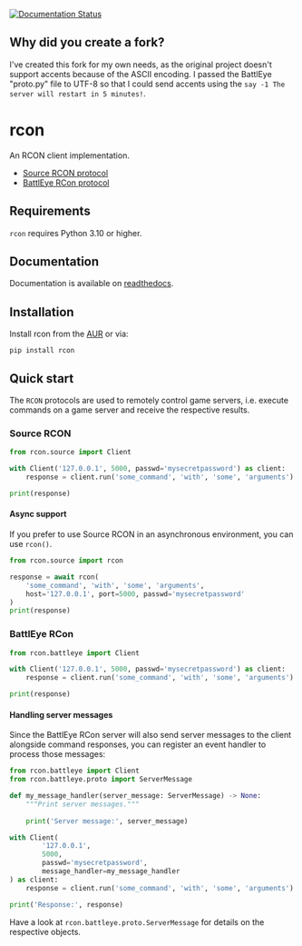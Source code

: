 [![Documentation Status](https://readthedocs.org/projects/rcon/badge/?version=latest)](https://rcon.readthedocs.io/en/latest/)

## Why did you create a fork?
I've created this fork for my own needs, as the original project doesn't support accents because of the ASCII encoding. I passed the BattlEye "proto.py" file to UTF-8 so that I could send accents using the `say -1 The server will restart in 5 minutes!`. 

# rcon
An RCON client implementation.
* [Source RCON protocol](https://developer.valvesoftware.com/wiki/Source_RCON_Protocol)
* [BattlEye RCon protocol](https://www.battleye.com/downloads/BERConProtocol.txt)

## Requirements
`rcon` requires Python 3.10 or higher.

## Documentation
Documentation is available on [readthedocs](https://rcon.readthedocs.io/en/latest/).

## Installation
Install rcon from the [AUR](https://aur.archlinux.org/packages/python-rcon/) or via:

    pip install rcon

## Quick start
The `RCON` protocols are used to remotely control game servers, i.e. execute
commands on a game server and receive the respective results.

### Source RCON
```python
from rcon.source import Client

with Client('127.0.0.1', 5000, passwd='mysecretpassword') as client:
    response = client.run('some_command', 'with', 'some', 'arguments')

print(response)
```

#### Async support
If you prefer to use Source RCON in an asynchronous environment, you can use 
`rcon()`.

```python
from rcon.source import rcon

response = await rcon(
    'some_command', 'with', 'some', 'arguments',
    host='127.0.0.1', port=5000, passwd='mysecretpassword'
)
print(response)
```

### BattlEye RCon
```python
from rcon.battleye import Client

with Client('127.0.0.1', 5000, passwd='mysecretpassword') as client:
    response = client.run('some_command', 'with', 'some', 'arguments')

print(response)
```

#### Handling server messages
Since the BattlEye RCon server will also send server messages to the client 
alongside command responses, you can register an event handler to process 
those messages:

```python
from rcon.battleye import Client
from rcon.battleye.proto import ServerMessage

def my_message_handler(server_message: ServerMessage) -> None:
    """Print server messages."""
    
    print('Server message:', server_message)

with Client(
        '127.0.0.1',
        5000,
        passwd='mysecretpassword',
        message_handler=my_message_handler
) as client:
    response = client.run('some_command', 'with', 'some', 'arguments')

print('Response:', response)
```

Have a look at `rcon.battleye.proto.ServerMessage` for details on the 
respective objects.
